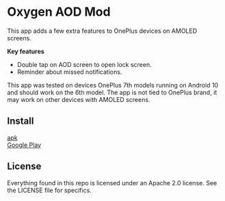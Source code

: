 # Oxygen AOD Mod

This app adds a few extra features to OnePlus devices on AMOLED screens.

**Key features**  
- Double tap on AOD screen to open lock screen.
- Reminder about missed notifications.

This app was tested on devices OnePlus 7th models running on Android 10 and should work on the 6th model. The app is not tied to OnePlus brand, it may work on other devices with AMOLED screens.

## Install
[apk](https://github.com/XJIOP/Oxygen-AOD-Mod/releases)  
[Google Play](https://play.google.com/store/apps/details?id=org.xjiop.oxygenaodmod)

License
-------
Everything found in this repo is licensed under an Apache 2.0 license. See the LICENSE file for specifics.
